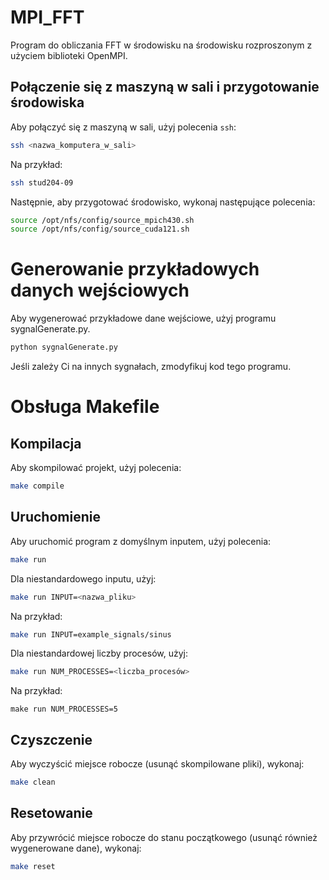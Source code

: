 # MPI_FFT
Program do obliczania FFT w środowisku na środowisku rozproszonym z użyciem biblioteki OpenMPI.
## Połączenie się z maszyną w sali i przygotowanie środowiska

Aby połączyć się z maszyną w sali, użyj polecenia `ssh`:
```bash
ssh <nazwa_komputera_w_sali>
```
Na przykład:
```bash
ssh stud204-09
```
Następnie, aby przygotować środowisko, wykonaj następujące polecenia:

```bash
source /opt/nfs/config/source_mpich430.sh
source /opt/nfs/config/source_cuda121.sh
```
# Generowanie przykładowych danych wejściowych
Aby wygenerować przykładowe dane wejściowe, użyj programu sygnalGenerate.py.

```bash
python sygnalGenerate.py
```
Jeśli zależy Ci na innych sygnałach, zmodyfikuj kod tego programu.

# Obsługa Makefile
## Kompilacja
Aby skompilować projekt, użyj polecenia:
```bash
make compile
```
## Uruchomienie
Aby uruchomić program z domyślnym inputem, użyj polecenia:
```bash
make run
```
Dla niestandardowego inputu, użyj:
```bash
make run INPUT=<nazwa_pliku>
```
Na przykład:
```bash
make run INPUT=example_signals/sinus
```
Dla niestandardowej liczby procesów, użyj:
```bash
make run NUM_PROCESSES=<liczba_procesów>
```
Na przykład:
```
make run NUM_PROCESSES=5
```
## Czyszczenie
Aby wyczyścić miejsce robocze (usunąć skompilowane pliki), wykonaj:
```bash
make clean
```
## Resetowanie
Aby przywrócić miejsce robocze do stanu początkowego (usunąć również wygenerowane dane), wykonaj:
```bash
make reset
```
